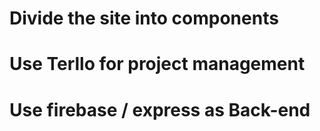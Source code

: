 # Divide the site into components

# Use Terllo for project management

# Use firebase / express as Back-end